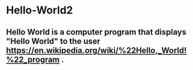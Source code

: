 # Hello-World2
## Hello World is a computer program that displays "Hello World" to the user https://en.wikipedia.org/wiki/%22Hello,_World!%22_program .
